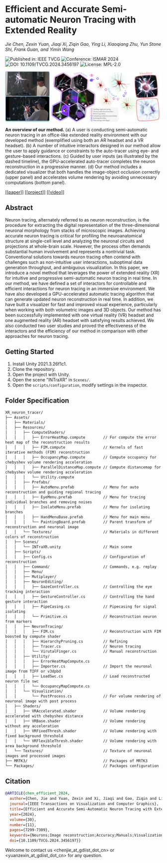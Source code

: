# Efficient and Accurate Semi-automatic Neuron Tracing with Extended Reality

_Jie Chen, Zexin Yuan, Jiaqi Xi, Ziqin Gao, Ying Li, Xiaoqiang Zhu, Yun Stone Shi, Frank Guan, and Yimin Wang_

![Published in: IEEE TVCG](https://img.shields.io/badge/Pub-IEEE_TVCG-D0104C.svg)
![Conference: ISMAR 2024](https://img.shields.io/badge/Conference-ISMAR_2024-A8497A.svg)
![DOI: 10.1109/TVCG.2024.3456197](https://img.shields.io/badge/doi-10.1109/TVCG.2024.3456197-green.svg)
![License: MPL-2.0](https://img.shields.io/badge/License-MPL--2.0-blue.svg)

![An overview of our method.](./Docs/Assets/teaser.png)

**An overview of our method.**
(a) A user is conducting semi-automatic neuron tracing in an office-like extended reality environment with our developed method (exemplified using both an AR headset and a VR headset).
(b) A number of intuitive interactors designed in our method allow the user to apply guidance or constraints to the auto-tracer using eye- and gesture-based interactions.
(c) Guided by user inputs (as illustrated by the dashed timeline), the GPU-accelerated auto-tracer completes the neuron reconstruction in a progressive manner.
(d) Our method includes a dedicated visualizer that both handles the image-object occlusion correctly (upper panel) and accelerates volume rendering by avoiding unnecessary computations (bottom panel).

\[\[[paper](https://ieeexplore.ieee.org/document/10670414)\]\]
\[\[[project](https://github.com/neurogeom/XR_neuron_tracer)\]\]
\[\[[video](https://youtu.be/lnjTVp57cEE)\]\]

## Abstract

Neuron tracing, alternately referred to as neuron reconstruction, is the procedure for extracting the digital representation of the three-dimensional neuronal morphology from stacks of microscopic images.
Achieving accurate neuron tracing is critical for profiling the neuroanatomical structure at single-cell level and analyzing the neuronal circuits and projections at whole-brain scale.
However, the process often demands substantial human involvement and represents a nontrivial task.
Conventional solutions towards neuron tracing often contend with challenges such as non-intuitive user interactions, suboptimal data generation throughput, and ambiguous visualization.
In this paper, we introduce a novel method that leverages the power of extended reality (XR) for intuitive and progressive semi-automatic neuron tracing in real time.
In our method, we have defined a set of interactors for controllable and efficient interactions for neuron tracing in an immersive environment.
We have also developed a GPU-accelerated automatic tracing algorithm that can generate updated neuron reconstruction in real time.
In addition, we have built a visualizer for fast and improved visual experience, particularly when working with both volumetric images and 3D objects.
Our method has been successfully implemented with one virtual reality (VR) headset and one augmented reality (AR) headset with satisfying results achieved.
We also conducted two user studies and proved the effectiveness of the interactors and the efficiency of our method in comparison with other approaches for neuron tracing.

## Getting Started

1. Install Unity 2021.3.26f1c1.
2. Clone the repository.
3. Open the project with Unity.
4. Open the scene "INTraXR" in `Scenes/`.
5. Open the `scripts/configuration`, modify settings in the inspector.

## Folder Specification

```
XR_neuron_tracer/
├── Assets/
│   ├── Materials/
│   ├── Resources/
│   │   ├── ComputeShaders/
│   │   │   ├── ErrorHeatMap.compute        // For compute the error heat map of the reconstruction results
│   │   │   ├── FIM.compute                 // Kernels of fast iterative methods (FIM) reconstruction
│   │   │   ├── OccupancyMap.compute        // Compute occupancy for chebyshev volume rendering acceleration
│   │   │   ├── ParallelDistanceMap.compute // Compute distancemap for chebyshev volume rendering acceleration
│   │   │   └── Utility.compute
│   │   ├── Prefabs/
│   │   │   ├── AutoMenu.prefab             // Menu for auto reconstruction and guiding regional tracing
│   │   │   ├── EyeMenu.prefab              // Menu for tracing individual branches and removing noises
│   │   │   ├── IsolateMenu.prefab          // Menu for isolating branches
│   │   │   ├── HandMenuBase.prefab         // Menu for main menu
│   │   │   └── PaintingBoard.prefab        // Parent transform of reconstruction and neuronal image
│   │   └── Textures/                       // Materials in different colors of reconstruction
│   ├── Scenes/
│   │   └── INTraXR.unity                   // Main scene
│   ├── Scripts/
│   │   ├── Config.cs                       // Configuration of reconstruction
│   │   ├── Command/                        // Commands, e.g. replay
│   │   ├── Menu/
│   │   ├── Mutiplayer/
│   │   ├── NeuronEditing/
│   │   │   ├── GazeController.cs           // Controlling the eye tracking interaction
│   │   │   ├── GestureController.cs        // Controlling the hand gesture interaction
│   │   │   ├── PipeCasing.cs               // Pipecasing for signal isolating
│   │   │   └── Primitive.cs                // Reconstruction neuron from markers
│   │   ├── NeuronTracing/
│   │   │   ├── FIM.cs                      // Reconstruction with FIM boosted by compute shader
│   │   │   ├── HierarchyPruning.cs         // Refining
│   │   │   ├── Tracer.cs                   // Neuron tracing
│   │   │   └── VirutalFinger.cs            // Manual reconstruction
│   │   ├── Utility/
│   │   │   ├── ErrorHeatMapCompute.cs
│   │   │   ├── Importer.cs                 // Import the neuronal image from TIFF or v3dpbd
│   │   │   ├── LoadSwc.cs                  // Load reconstructed neuron file swc
│   │   │   └── OccupancyMapCompute.cs
│   │   └── Visualization/
│   │       └── PostProcess.cs              // For volume rendering of neuronal image with post process
│   ├── Shaders/
│   │   ├── VRAccelerated.shader            // Volume rendering accelerated with chebyshev distance
│   │   ├── VRBase.shader                   // Volume rendering without any acceleration
│   │   ├── VRFixedThresh.shader            // Volume rendering with fixed background threshold
│   │   └── VRFlexibleThresh.shader         // Volume rendering with area background threshold
│   └── Textures/                           // Texture of neuronal images and processed images
├── MRTK3/                                  // Packages of MRTK3
└── Packages/                               // Packages configuration
```

## Citation

```bibtex
@ARTICLE{chen_efficient_2024,
  author={Chen, Jie and Yuan, Zexin and Xi, Jiaqi and Gao, Ziqin and Li, Ying and Zhu, Xiaoqiang and Shi, Yun Stone and Guan, Frank and Wang, Yimin},
  journal={IEEE Transactions on Visualization and Computer Graphics},
  title={Efficient and Accurate Semi-Automatic Neuron Tracing with Extended Reality},
  year={2024},
  volume={30},
  number={11},
  pages={7299-7309},
  keywords={Neurons;Image reconstruction;Accuracy;Manuals;Visualization;Extended reality;Three-dimensional displays;Extended Reality;Neuron Tracing;Visualization;Human-centered Computing;Eye Tracking},
  doi={10.1109/TVCG.2024.3456197}}
```

Welcome to contact us <chenjie_at_gdiist_dot_cn> or <yuanzexin_at_gdiist_dot_cn> for any question.
